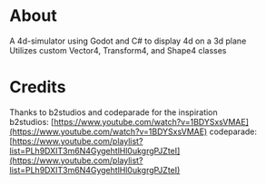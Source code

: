 # About
A 4d-simulator using Godot and C# to display 4d on a 3d plane <br/>
Utilizes custom Vector4, Transform4, and Shape4 classes <br/>

# Credits
Thanks to b2studios and codeparade for the inspiration <br/>
b2studios: [https://www.youtube.com/watch?v=1BDYSxsVMAE](https://www.youtube.com/watch?v=1BDYSxsVMAE)
codeparade: [https://www.youtube.com/playlist?list=PLh9DXIT3m6N4GygehtlHl0ukgrgPJZteI](https://www.youtube.com/playlist?list=PLh9DXIT3m6N4GygehtlHl0ukgrgPJZteI)
